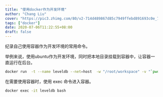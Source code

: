 ```yaml
---
title: "使用docker作为开发环境"
author: "Chang Liu"
cover: "https://pic3.zhimg.com/80/v2-714d489867d85c7949ffebd891693c0e_720w.jpg"
tags: ["docker"]
date: 2020-07-06T11:22:55+08:00
draft: false
---
```


纪录自己使用容器作为开发环境的常用命令。

<!--more-->

举例来说，使用ubuntu作为开发环境，同时把本地目录挂载到容器中，让容器一直运行在后台。

```bash
docker run  -t --name leveldb --net=host  -w "/root/workspace" -v "`pwd`:/root/workspace/leveldb" ubuntu /bin/sh -c "echo Container started ; while sleep 1; do :; done"
```

在需要使用容器时，使用 exec 命令进入容器。

```bash
docker exec -it leveldb bash
```
